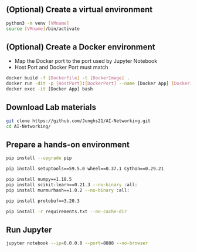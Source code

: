 ## (Optional) Create a virtual environment
```bash
python3 -m venv [VMname]
source [VMname]/bin/activate
```


## (Optional) Create a Docker environment
- Map the Docker port to the port used by Jupyter Notebook
- Host Port and Docker Port must match
```bash
docker build -f [Dockerfile] -t [DockerImage] . 
docker run -dit -p [HostPort]:[DockerPort] --name [Docker App] [DockerImage]
docker exec -it [Docker App] bash 
```


## Download Lab materials
```bash
git clone https://github.com/Junghs21/AI-Networking.git
cd AI-Networking/
```


##  Prepare a hands-on environment
```bash
pip install --upgrade pip

pip install setuptools==59.5.0 wheel==0.37.1 Cython==0.29.21

pip install numpy==1.18.5
pip install scikit-learn==0.21.3 --no-binary :all:
pip install murmurhash==1.0.2 --no-binary :all:

pip install protobuf==3.20.3

pip install -r requirements.txt --no-cache-dir
```


## Run Jupyter
```bash
jupyter notebook --ip=0.0.0.0 --port=8888 --no-browser
```
